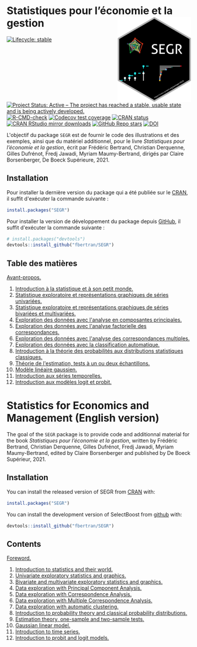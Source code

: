 <!-- README.md is generated from README.Rmd. Please edit that file -->



# Statistiques pour l’économie et la gestion <img src="man/figures/logo.png" align="right" width="200"/>

<!-- badges: start -->
[![Lifecycle: stable](https://img.shields.io/badge/lifecycle-stable-green.svg)](https://lifecycle.r-lib.org/articles/stages.html)
[![Project Status: Active – The project has reached a stable, usable state and is being actively developed.](https://www.repostatus.org/badges/latest/active.svg)](https://www.repostatus.org/#active)
[![R-CMD-check](https://github.com/fbertran/SEGR/workflows/R-CMD-check/badge.svg)](https://github.com/fbertran/SEGR/actions)
[![Codecov test coverage](https://codecov.io/gh/fbertran/SEGR/branch/master/graph/badge.svg)](https://codecov.io/gh/fbertran/SEGR?branch=master)
[![CRAN status](https://www.r-pkg.org/badges/version/SEGR)](https://CRAN.R-project.org/package=SEGR)
[![CRAN RStudio mirror downloads](https://cranlogs.r-pkg.org/badges/SEGR)](https://cran.r-project.org/package=SEGR)
[![GitHub Repo stars](https://img.shields.io/github/stars/fbertran/SEGR?style=social)](https://github.com/github/fbertran/SEGR)
[![DOI](https://zenodo.org/badge/204068588.svg)](https://zenodo.org/badge/latestdoi/204068588)
<!-- badges: end -->


L'objectif du package `SEGR` est de fournir le code des illustrations et des exemples, ainsi que du matériel additionnel, pour le livre *Statistiques pour l’économie et la gestion*, écrit par Frédéric Bertrand, Christian Derquenne, Gilles Dufrénot, Fredj Jawadi, Myriam Maumy-Bertrand, dirigés par Claire Borsenberger, De Boeck Supérieure, 2021.


## Installation

Pour installer la dernière version du package qui a été publiée sur le [CRAN](https://CRAN.R-project.org), il suffit d'exécuter la commande suivante :

``` r
install.packages("SEGR")
```

Pour installer la version de développement du package depuis [GitHub](https://github.com/), il suffit d'exécuter la commande suivante :

``` r
# install.packages("devtools")
devtools::install_github("fbertran/SEGR")
```

## Table des matières

[Avant-propos.](https://fbertran.github.io/SEGR/articles/CodeChap00.html)

1. [Introduction à la statistique et à son petit monde.](https://fbertran.github.io/SEGR/articles/CodeChap01.html)
2. [Statistique exploratoire et représentations graphiques de séries univariées.](https://fbertran.github.io/SEGR/articles/CodeChap02.html) 
3. [Statistique exploratoire et représentations graphiques de séries bivariées et multivariées.](https://fbertran.github.io/SEGR/articles/CodeChap03.html) 
4. [Exploration des données avec l'analyse en composantes principales.](https://fbertran.github.io/SEGR/articles/CodeChap04.html) 
5. [Exploration des données avec l'analyse factorielle des correspondances.](https://fbertran.github.io/SEGR/articles/CodeChap05.html)
6. [Exploration des données avec l'analyse des correspondances multiples.](https://fbertran.github.io/SEGR/articles/CodeChap06.html) 
7. [Exploration des données avec la classification automatique.](https://fbertran.github.io/SEGR/articles/CodeChap07.html) 
8. [Introduction à la théorie des probabilités aux distributions statistiques classiques.](https://fbertran.github.io/SEGR/articles/CodeChap08.html)
9. [Théorie de l'estimation, tests à un ou deux échantillons.](https://fbertran.github.io/SEGR/articles/CodeChap09.html)
10. [Modèle linéaire gaussien.](https://fbertran.github.io/SEGR/articles/CodeChap10.html)
11. [Introduction aux séries temporelles.](https://fbertran.github.io/SEGR/articles/CodeChap11.html)
12. [Introduction aux modèles logit et probit.](https://fbertran.github.io/SEGR/articles/CodeChap12.html)


# Statistics for Economics and Management (English version)

The goal of the `SEGR` package is to provide code and additionnal material for the book *Statistiques pour l’économie et la gestion*, written by Frédéric Bertrand, Christian Derquenne, Gilles Dufrénot, Fredj Jawadi, Myriam Maumy-Bertrand, edited by Claire Borsenberger and published by De Boeck Supérieur, 2021.

## Installation

You can install the released version of SEGR from [CRAN](https://CRAN.R-project.org) with:


```r
install.packages("SEGR")
```

You can install the development version of SelectBoost from [github](https://github.com) with:


```r
devtools::install_github("fbertran/SEGR")
```

## Contents

[Foreword.](https://fbertran.github.io/SEGR/articles/CodeChap00.html)

1. [Introduction to statistics and their world.](https://fbertran.github.io/SEGR/articles/CodeChap01.html)
2. [Univariate exploratory statistics and graphics.](https://fbertran.github.io/SEGR/articles/CodeChap02.html) 
3. [Bivariate and multivariate exploratory statistics and graphics.](https://fbertran.github.io/SEGR/articles/CodeChap03.html) 
4. [Data exploration with Principal Component Analysis.](https://fbertran.github.io/SEGR/articles/CodeChap04.html) 
5. [Data exploration with Correspondence Analysis.](https://fbertran.github.io/SEGR/articles/CodeChap05.html)
6. [Data exploration with Multiple Correspondence Analysis.](https://fbertran.github.io/SEGR/articles/CodeChap06.html) 
7. [Data exploration with automatic clustering.](https://fbertran.github.io/SEGR/articles/CodeChap07.html) 
8. [Introduction to probability theory and classical probability distributions.](https://fbertran.github.io/SEGR/articles/CodeChap08.html)
9. [Estimation theory, one-sample and two-sample tests.](https://fbertran.github.io/SEGR/articles/CodeChap09.html)
10. [Gaussian linear model.](https://fbertran.github.io/SEGR/articles/CodeChap10.html)
11. [Introduction to time series.](https://fbertran.github.io/SEGR/articles/CodeChap11.html)
12. [Introduction to probit and logit models.](https://fbertran.github.io/SEGR/articles/CodeChap12.html)


